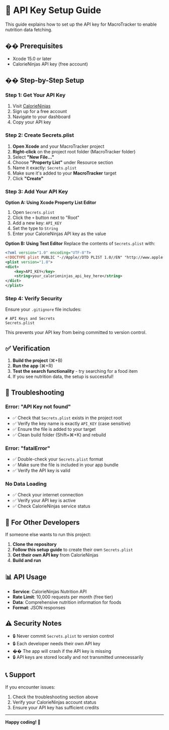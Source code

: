 # 🔐 API Key Setup Guide

This guide explains how to set up the API key for MacroTracker to enable nutrition data fetching.

## �� Prerequisites

- Xcode 15.0 or later
- CalorieNinjas API key (free account)

## �� Step-by-Step Setup

### Step 1: Get Your API Key

1. Visit [CalorieNinjas](https://calorieninjas.com/)
2. Sign up for a free account
3. Navigate to your dashboard
4. Copy your API key

### Step 2: Create Secrets.plist

1. **Open Xcode** and your MacroTracker project
2. **Right-click** on the project root folder (MacroTracker folder)
3. Select **"New File..."**
4. Choose **"Property List"** under Resource section
5. Name it exactly: `Secrets.plist`
6. Make sure it's added to your **MacroTracker** target
7. Click **"Create"**

### Step 3: Add Your API Key

**Option A: Using Xcode Property List Editor**
1. Open `Secrets.plist`
2. Click the `+` button next to "Root"
3. Add a new key: `API_KEY`
4. Set the type to `String`
5. Enter your CalorieNinjas API key as the value

**Option B: Using Text Editor**
Replace the contents of `Secrets.plist` with:

```xml
<?xml version="1.0" encoding="UTF-8"?>
<!DOCTYPE plist PUBLIC "-//Apple//DTD PLIST 1.0//EN" "http://www.apple.com/DTDs/PropertyList-1.0.dtd">
<plist version="1.0">
<dict>
    <key>API_KEY</key>
    <string>your_calorieninjas_api_key_here</string>
</dict>
</plist>
```

### Step 4: Verify Security

Ensure your `.gitignore` file includes:
```gitignore
# API Keys and Secrets
Secrets.plist
```

This prevents your API key from being committed to version control.

## ✅ Verification

1. **Build the project** (⌘+B)
2. **Run the app** (⌘+R)
3. **Test the search functionality** - try searching for a food item
4. If you see nutrition data, the setup is successful!

## 🐛 Troubleshooting

### Error: "API Key not found"
- ✅ Check that `Secrets.plist` exists in the project root
- ✅ Verify the key name is exactly `API_KEY` (case sensitive)
- ✅ Ensure the file is added to your target
- ✅ Clean build folder (Shift+⌘+K) and rebuild

### Error: "fatalError"
- ✅ Double-check your `Secrets.plist` format
- ✅ Make sure the file is included in your app bundle
- ✅ Verify the API key is valid

### No Data Loading
- ✅ Check your internet connection
- ✅ Verify your API key is active
- ✅ Check CalorieNinjas service status

## 🔧 For Other Developers

If someone else wants to run this project:

1. **Clone the repository**
2. **Follow this setup guide** to create their own `Secrets.plist`
3. **Get their own API key** from CalorieNinjas
4. **Build and run**

## 📊 API Usage

- **Service**: CalorieNinjas Nutrition API
- **Rate Limit**: 10,000 requests per month (free tier)
- **Data**: Comprehensive nutrition information for foods
- **Format**: JSON responses

## ⚠️ Security Notes

- 🔒 Never commit `Secrets.plist` to version control
- 🔒 Each developer needs their own API key
- �� The app will crash if the API key is missing
- 🔒 API keys are stored locally and not transmitted unnecessarily

## 📞 Support

If you encounter issues:
1. Check the troubleshooting section above
2. Verify your CalorieNinjas account status
3. Ensure your API key has sufficient credits

---

**Happy coding! 🎉**